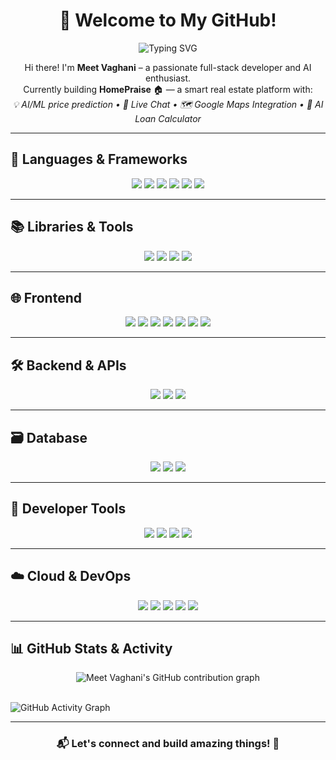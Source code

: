 <h1 align="center">🏡 Welcome to My GitHub!</h1>

<p align="center">
  <img 
    src="https://readme-typing-svg.demolab.com?lines=Full-stack%20Developer;AI%20Enthusiast;Let's%20build%20something%20amazing!&center=true&width=500&height=30&color=00bfff&duration=1500"
    alt="Typing SVG"
  />
</p>

<p align="center">
Hi there! I'm <strong>Meet Vaghani</strong> – a passionate full-stack developer and AI enthusiast.  
<br>Currently building <strong>HomePraise</strong> 🏠 — a smart real estate platform with:
<br><em>💡 AI/ML price prediction • 💬 Live Chat • 🗺 Google Maps Integration • 🧮 AI Loan Calculator</em>
</p>

---

## 🧠 Languages & Frameworks

<p align="center">
  <img src="https://img.shields.io/badge/C-00599C?style=for-the-badge&logo=c&logoColor=white" />
  <img src="https://img.shields.io/badge/C++-00599C?style=for-the-badge&logo=c%2B%2B&logoColor=white" />
  <img src="https://img.shields.io/badge/Java-007396?style=for-the-badge&logo=java&logoColor=white" />
  <img src="https://img.shields.io/badge/JavaScript-F7DF1E?style=for-the-badge&logo=javascript&logoColor=black" />
  <img src="https://img.shields.io/badge/TypeScript-3178C6?style=for-the-badge&logo=typescript&logoColor=white" />
  <img src="https://img.shields.io/badge/Python-3776AB?style=for-the-badge&logo=python&logoColor=white" />
</p>

---

## 📚 Libraries & Tools

<p align="center">
  <img src="https://img.shields.io/badge/Numpy-013243?style=for-the-badge&logo=numpy&logoColor=white" />
  <img src="https://img.shields.io/badge/Pandas-150458?style=for-the-badge&logo=pandas&logoColor=white" />
  <img src="https://img.shields.io/badge/Seaborn-2C2D72?style=for-the-badge&logoColor=white" />
  <img src="https://img.shields.io/badge/Matplotlib-11557C?style=for-the-badge&logoColor=white" />
</p>

---

## 🌐 Frontend

<p align="center">
  <img src="https://img.shields.io/badge/React-61DAFB?style=for-the-badge&logo=react&logoColor=black" />
  <img src="https://img.shields.io/badge/Next.js-000000?style=for-the-badge&logo=next.js&logoColor=white" />
  <img src="https://img.shields.io/badge/Redux-764ABC?style=for-the-badge&logo=redux&logoColor=white" />
  <img src="https://img.shields.io/badge/Tailwind-06B6D4?style=for-the-badge&logo=tailwindcss&logoColor=white" />
  <img src="https://img.shields.io/badge/Shadcn/UI-2D2D2D?style=for-the-badge&logo=vercel&logoColor=white" />
  <img src="https://img.shields.io/badge/HTML5-E34F26?style=for-the-badge&logo=html5&logoColor=white" />
  <img src="https://img.shields.io/badge/CSS3-1572B6?style=for-the-badge&logo=css3&logoColor=white" />
</p>

---

## 🛠️ Backend & APIs

<p align="center">
  <img src="https://img.shields.io/badge/Node.js-339933?style=for-the-badge&logo=nodedotjs&logoColor=white" />
  <img src="https://img.shields.io/badge/Express.js-000000?style=for-the-badge&logo=express&logoColor=white" />
  <img src="https://img.shields.io/badge/JWT-000000?style=for-the-badge&logo=jsonwebtokens&logoColor=white" />
</p>

---

## 🗃️ Database

<p align="center">
  <img src="https://img.shields.io/badge/MongoDB-47A248?style=for-the-badge&logo=mongodb&logoColor=white" />
  <img src="https://img.shields.io/badge/Mongoose-880000?style=for-the-badge&logoColor=white" />
  <img src="https://img.shields.io/badge/SQL-4479A1?style=for-the-badge&logo=mysql&logoColor=white" />
</p>

---

## 🧰 Developer Tools

<p align="center">
  <img src="https://img.shields.io/badge/Postman-FF6C37?style=for-the-badge&logo=postman&logoColor=white" />
  <img src="https://img.shields.io/badge/Git-F05032?style=for-the-badge&logo=git&logoColor=white" />
  <img src="https://img.shields.io/badge/GitHub-181717?style=for-the-badge&logo=github&logoColor=white" />
  <img src="https://img.shields.io/badge/VSCode-007ACC?style=for-the-badge&logo=visual-studio-code&logoColor=white" />
</p>

---

## ☁️ Cloud & DevOps

<p align="center">
  <img src="https://img.shields.io/badge/AWS-232F3E?style=for-the-badge&logo=amazon-aws&logoColor=white" />
  <img src="https://img.shields.io/badge/Google%20Cloud-4285F4?style=for-the-badge&logo=google-cloud&logoColor=white" />
  <img src="https://img.shields.io/badge/Azure-0078D4?style=for-the-badge&logo=microsoft-azure&logoColor=white" />
  <img src="https://img.shields.io/badge/Docker-2496ED?style=for-the-badge&logo=docker&logoColor=white" />
  <img src="https://img.shields.io/badge/Kubernetes-326CE5?style=for-the-badge&logo=kubernetes&logoColor=white" />
</p>

---

## 📊 GitHub Stats & Activity

<p align="center">
<p align="center">
  <!-- Text after the slash is HEX for the square colour (00bfff = sky-blue)        -->
  <img
    src="https://ghchart.rshah.org/f5b7b1 /meetvaghani12"
    alt="Meet Vaghani's GitHub contribution graph"
  />
</p>

  <br/>
  <img 
    src="https://github-readme-activity-graph.vercel.app/graph?username=meetvaghani12&theme=dracula" 
    alt="GitHub Activity Graph" 
  />



---

<h3 align="center">📬 Let's connect and build amazing things! 🚀</h3>
